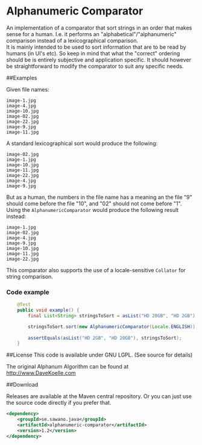 # Alphanumeric Comparator 
An implementation of a comparator that sort strings in an order that makes sense for a human. I.e. it performs an "alphabetical"/"alphanumeric" comparison instead of a lexicographical comparison.  
It is mainly intended to be used to sort information that are to be read by humans (in UI's etc). So keep in mind that what the "correct" ordering should be is entirely subjective and application specific. 
It should however be straightforward to modify the comparator to suit any specific needs.


##Examples

Given file names:

    image-1.jpg
    image-4.jpg
    image-10.jpg
    image-02.jpg
    image-22.jpg
    image-9.jpg
    image-11.jpg
    
A standard lexicographical sort would produce the following:

    image-02.jpg
    image-1.jpg
    image-10.jpg
    image-11.jpg
    image-22.jpg
    image-4.jpg
    image-9.jpg
  
But as a human, the numbers in the file name has a meaning an the file "9" should come before the file "10", and "02" should not come before "1".
Using the `AlphanumericComparator` would produce the following result instead:

    image-1.jpg
    image-02.jpg
    image-4.jpg
    image-9.jpg
    image-10.jpg
    image-11.jpg
    image-22.jpg

This comparator also supports the use of a locale-sensitive `Collator` for string comparison.

### Code example

```java
    @Test
    public void example() {
        final List<String> stringsToSort = asList("HD 20GB", "HD 2GB");

        stringsToSort.sort(new AlphanumericComparator(Locale.ENGLISH));
        
        assertEquals(asList("HD 2GB", "HD 20GB"), stringsToSort);
    }
```

##License
This code is available under GNU LGPL. (See source for details)

The original Alphanum Algorithm can be found at http://www.DaveKoelle.com

##Download

Releases are available at the Maven central repository. Or you can just use the source code directly if you prefer that.

```xml
<dependency>
    <groupId>se.sawano.java</groupId>
    <artifactId>alphanumeric-comparator</artifactId>
    <version>1.2</version>
</dependency>
```
